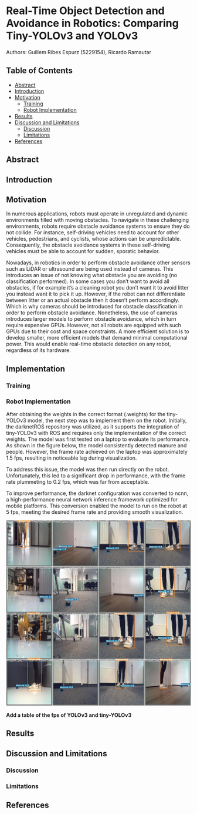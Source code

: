 # Real-Time Object Detection and Avoidance in Robotics: Comparing Tiny-YOLOv3 and YOLOv3

Authors: Guillem Ribes Espurz (5229154), Ricardo Ramautar 

## Table of Contents
- [Abstract](#abstract)
- [Introduction](#introduction)
- [Motivation](#motivation)
  - [Training](#training)
  - [Robot Implementation](#robot-implementation)
- [Results](#results)
- [Discussion and Limitations](#discussion-and-limitations)
  - [Discussion](#discussion)
  - [Limitations](#limitations)
- [References](#references)
    
## Abstract

## Introduction

## Motivation 
In numerous applications, robots must operate in unregulated and dynamic environments filled with moving obstacles. To navigate in these challenging environments, robots require obstacle avoidance systems to ensure they do not collide. For instance, self-driving vehicles need to account for other vehicles, pedestrians, and cyclists, whose actions can be unpredictable. Consequently, the obstacle avoidance systems in these self-driving vehicles must be able to account for sudden, sporatic behavior. 

Nowadays, in robotics in order to perform obstacle avoidance other sensors such as LiDAR or ultrasound are being used instead of cameras. This introduces an issue of not knowing what obstacle you are avoiding (no classification performed). In some cases you don’t want to avoid all obstacles, if for example it’s a cleaning robot you don’t want it to avoid litter you instead want it to pick it up. However, if the robot can not differentiate between litter or an actual obstacle then it doesn’t perform accordingly. Which is why cameras should be introduced for obstacle classification in order to perform obstacle avoidance. Nonetheless, the use of cameras introduces larger models to perform obstacle avoidance, which in turn require expensive GPUs. However, not all robots are equipped with such GPUs due to their cost and space constraints. A more efficient solution is to develop smaller, more efficient models that demand minimal computational power. This would enable real-time obstacle detection on any robot, regardless of its hardware.

## Implementation 

### Training 

### Robot Implementation 
After obtaining the weights in the correct format (.weights) for the tiny-YOLOv3 model, the next step was to implement them on the robot. Initially, the darknetROS repository was utilized, as it supports the integration of tiny-YOLOv3 with ROS and requires only the implementation of the correct weights. The model was first tested on a laptop to evaluate its performance. As shown in the figure below, the model consistently detected manure and people. However, the frame rate achieved on the laptop was approximately 1.5 fps, resulting in noticeable lag during visualization.

To address this issue, the model was then run directly on the robot. Unfortunately, this led to a significant drop in performance, with the frame rate plummeting to 0.2 fps, which was far from acceptable.

To improve performance, the darknet configuration was converted to ncnn, a high-performance neural network inference framework optimized for mobile platforms. This conversion enabled the model to run on the robot at 5 fps, meeting the desired frame rate and providing smooth visualization.

![ObjectDetection](images/ObjectDetection.jpeg)

**Add a table of the fps of YOLOv3 and tiny-YOLOv3**
## Results

## Discussion and Limitations

### Discussion

### Limitations

## References 
